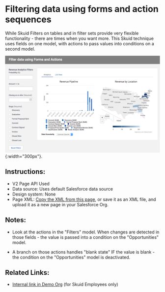 # Filtering data using forms and action sequences

While Skuid Filters on tables and in filter sets provide very flexible functionality - there are times when you want more.  This Skuid technique uses fields on one model,  with actions to pass values into conditions on a second model. 

![Arbitrary Filters](ArbitraryFilters.png){:width="300px"}.

## Instructions:  
- V2 Page API Used
- Data source: Uses default Salesforce data source
- Design system: None 
- Page XML:  [Copy the XML from this page](Arbitrary_Filters.xml), or save it as an XML file, and upload it as a new page in your Salesforce Org.  

## Notes:
- Look at the actions in the "Filters" model.  When changes are detected in those fields - the value is passed into a condition on the "Opportunities" model. 

- A branch on those actions handles "blank state"  IF the value is blank - the condition on the "Opportunities" model is deactivated. 

## Related Links: 
- [Internal link in Demo Org](https://skuid-demo--skuid.na37.visual.force.com/apex/skuid__ui?page=Arbitrary_Filters) (for Skuid Employees only)

